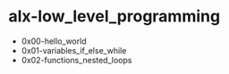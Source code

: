 # alx-low_level_programming
- 0x00-hello_world
- 0x01-variables_if_else_while
- 0x02-functions_nested_loops
